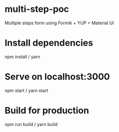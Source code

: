 # multi-step-poc

Multiple steps form using Formik + YUP + Material UI

# Install dependencies
npm install / yarn

# Serve on localhost:3000
npm start / yarn start

# Build for production
npm run build / yarn build
